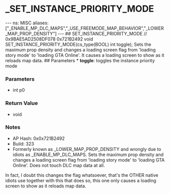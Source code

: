 # _SET_INSTANCE_PRIORITY_MODE

--- ns: MISC aliases: ["_ENABLE_MP_DLC_MAPS","_USE_FREEMODE_MAP_BEHAVIOR","_LOWER_MAP_PROP_DENSITY"] --- ## SET_INSTANCE_PRIORITY_MODE  // 0x9BAE5AD2508DF078 0x721B2492 void SET_INSTANCE_PRIORITY_MODE(cs_type(BOOL) int toggle);  Sets the maximum prop density and changes a loading screen flag from 'loading story mode' to 'loading GTA Online'. It causes a loading screen to show as it reloads map data.  ## Parameters * **toggle**: toggles the instance priority mode

### Parameters
* int p0

### Return Value
* void

### Notes
* AP Hash: 0x0x721B2492
* Build: 323
* Formerly known as _LOWER_MAP_PROP_DENSITY and wrongly due to idiots as _ENABLE_MP_DLC_MAPS.
Sets the maximum prop density and changes a loading screen flag from 'loading story mode' to 'loading GTA Online'. Does not touch DLC map data at all.

In fact, I doubt this changes the flag whatsoever, that's the OTHER native idiots use together with this that does so, this one only causes a loading screen to show as it reloads map data.

